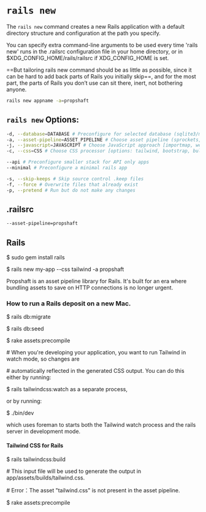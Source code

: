 # `rails new`

The `rails new` command creates a new Rails application with a default directory structure and configuration at the path you specify.

You can specify extra command-line arguments to be used every time 'rails new' runs in the .railsrc configuration file in your home directory, or in $XDG\_CONFIG\_HOME/rails/railsrc if XDG\_CONFIG\_HOME is set.

==But tailoring rails new command should be as little as possible, since it can be hard to add back parts of Rails you initially skip==, and for the most part, the parts of Rails you don’t use can sit there, inert, not bothering anyone.

```bash
rails new appname -a=propshaft
```

## ```rails new``` Options:

```bash
-d, --database=DATABASE # Preconfigure for selected database (sqlite3/mysql/postgresql)
-a, --asset-pipeline=ASSET_PIPELINE # Choose asset pipeline (sprockets, propshaft)
-j, --javascript=JAVASCRIPT # Choose JavaScript approach [importmap, webpack, esbuild, rollup]
-c, --css=CSS # Choose CSS processor [options: tailwind, bootstrap, bulma, postcss, sass]

--api # Preconfigure smaller stack for API only apps
--minimal # Preconfigure a minimal rails app

-s, --skip-keeps # Skip source control .keep files
-f, --force # Overwrite files that already exist
-p, --pretend # Run but do not make any changes
```



## .railsrc

```bash
--asset-pipeline=propshaft
```



## Rails

$ sudo gem install rails

$ rails new my-app --css tailwind -a propshaft

Propshaft is an asset pipeline library for Rails. It's built for an era where bundling assets to save on HTTP connections is no longer urgent.

### How to run a Rails deposit on a new Mac.

$ rails db:migrate

$ rails db:seed

$ rake assets:precompile



\# When you're developing your application, you want to run Tailwind in watch mode, so changes are

\# automatically reflected in the generated CSS output. You can do this either by running:

$ rails tailwindcss:watch as a separate process,

or by running:

$ ./bin/dev

which uses foreman to starts both the Tailwind watch process and the rails server in development mode.

#### Tailwind CSS for Rails

$ rails tailwindcss:build

\# This input file will be used to generate the output in app/assets/builds/tailwind.css.

\# Error：The asset "tailwind.css" is not present in the asset pipeline.

$ rake assets:precompile
